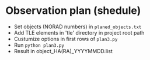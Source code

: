 # Observation plan (shedule)

* Set objects (NORAD numbers) in `planed_objects.txt`
* Add TLE elements in 'tle' directory in project root path
* Custumize options in first rows of `plan3.py`
* Run `python plan3.py`
* Result in object_HA(RA)_YYYYMMDD.list
